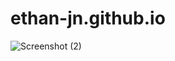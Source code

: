 # ethan-jn.github.io
![Screenshot (2)](https://user-images.githubusercontent.com/89413001/133187754-7207cc2f-a1bb-4b0b-a91b-90bbae7bccbe.png)
